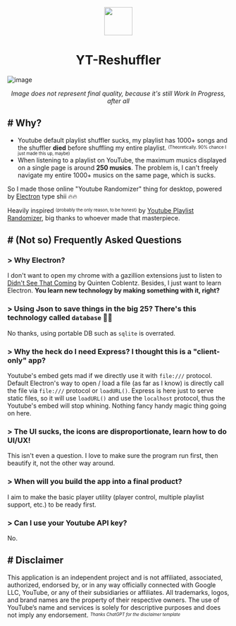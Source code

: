 <p align="center">
<img src="https://github.com/user-attachments/assets/fc10922d-46e8-4b37-923c-b8894c249d90" width="64" height="64">
</p>
<h1 align="center">YT-Reshuffler</h1>

![image](https://github.com/user-attachments/assets/91fb7323-e844-49b9-848e-9d1f483dae80)
<p align=center> <i>Image does not represent final quality, because it's still Work In Progress, after all </i></p>

## # Why?
- Youtube default playlist shuffler sucks, my playlist has 1000+ songs and the shuffler **died** before shuffling my entire playlist. <sup><sub>(Theoretically. 90% chance I just made this up, maybe)</sub></sup>
- When listening to a playlist on YouTube, the maximum musics displayed on a single page is around **250 musics**. The problem is, I can't freely navigate my entire 1000+ musics on the same page, which is sucks.

So I made those online "Youtube Randomizer" thing for desktop, powered by [Electron](https://www.electronjs.org/) type shii 🔥🔥

Heavily inspired <sup><sub>(probably the only reason, to be honest)</sub></sup> by [Youtube Playlist Randomizer](https://youtube-playlist-randomizer.bitbucket.io/), big thanks to whoever made that masterpiece.

## # (Not so) Frequently Asked Questions
### > Why Electron?
I don't want to open my chrome with a gazillion extensions just to listen to [Didn't See That Coming](https://music.youtube.com/watch?v=t7zWExFJL5I) by Quinten Coblentz.
Besides, I just want to learn Electron. **You learn new technology by making something with it, right?**

### > Using Json to save things in the big 25? There's this technology called `database` 🥀🥀
No thanks, using portable DB such as `sqlite` is overrated.

### > Why the heck do I need Express? I thought this is a "client-only" app?
Youtube's embed gets mad if we directly use it with `file:///` protocol.
Default Electron's way to open / load a file (as far as I know) is directly call the file via `file:///` protocol or `loadURL()`.
Express is here just to serve static files, so it will use `loadURL()` and use the `localhost` protocol, thus the Youtube's embed will stop whining. Nothing fancy handy magic thing going on here.

### > The UI sucks, the icons are disproportionate, learn how to do UI/UX!
This isn't even a question. I love to make sure the program run first, then beautify it, not the other way around.

### > When will you build the app into a final product?
I aim to make the basic player utility (player control, multiple playlist support, etc.) to be ready first.

### > Can I use your Youtube API key?
No.

## # Disclaimer
This application is an independent project and is not affiliated, associated, authorized, endorsed by, or in any way officially connected with Google LLC, YouTube, or any of their subsidiaries or affiliates. All trademarks, logos, and brand names are the property of their respective owners. The use of YouTube’s name and services is solely for descriptive purposes and does not imply any endorsement.
<sup><sub>*Thanks ChatGPT for the disclaimer template*</sub></sup>
